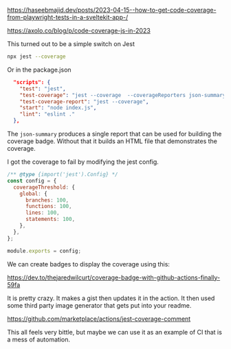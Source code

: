 https://haseebmajid.dev/posts/2023-04-15--how-to-get-code-coverage-from-playwright-tests-in-a-sveltekit-app-/

https://axolo.co/blog/p/code-coverage-js-in-2023

This turned out to be a simple switch on Jest

```sh
npx jest --coverage
```

Or in the package.json

```json
  "scripts": {
    "test": "jest",
    "test-coverage": "jest --coverage  --coverageReporters json-summary",
    "test-coverage-report": "jest --coverage",
    "start": "node index.js",
    "lint": "eslint ."
  },
```

The `json-summary` produces a single report that can be used for building the coverage badge. Without that it builds an HTML file that demonstrates the coverage.

I got the coverage to fail by modifying the jest config.

```js
/** @type {import('jest').Config} */
const config = {
  coverageThreshold: {
    global: {
      branches: 100,
      functions: 100,
      lines: 100,
      statements: 100,
    },
  },
};

module.exports = config;
```

We can create badges to display the coverage using this:

https://dev.to/thejaredwilcurt/coverage-badge-with-github-actions-finally-59fa

It is pretty crazy. It makes a gist then updates it in the action. It then used some third party image generator that gets put into your readme.

https://github.com/marketplace/actions/jest-coverage-comment

This all feels very bittle, but maybe we can use it as an example of CI that is a mess of automation.
